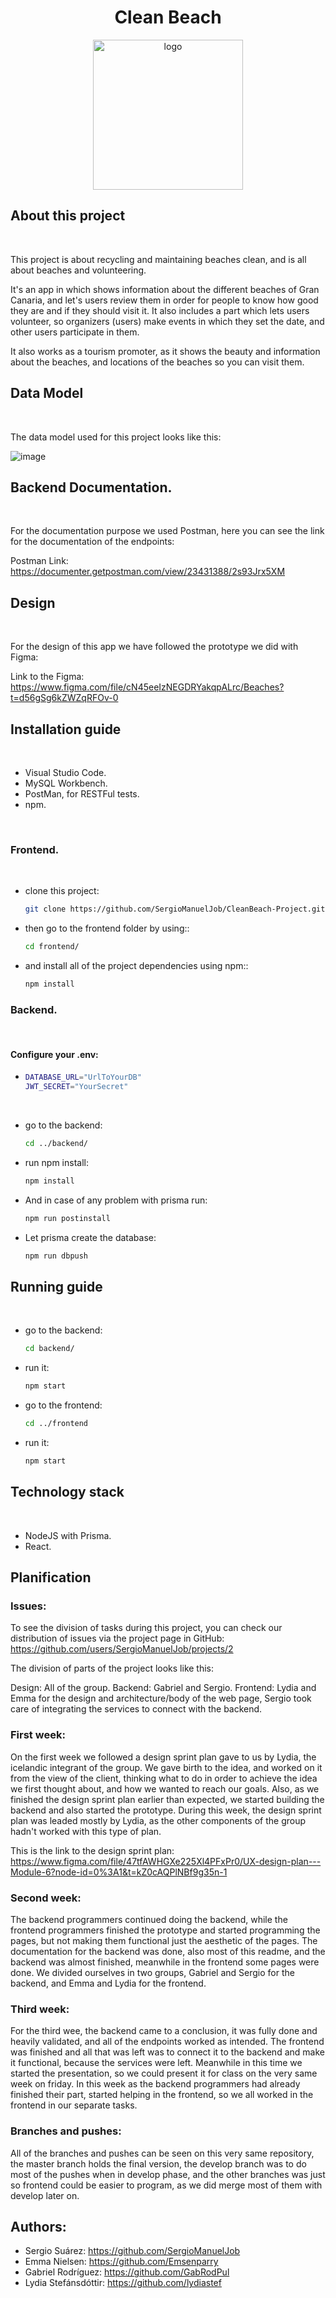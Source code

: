 <h1 align="center">Clean Beach</h1>

<div align="center">
    <img src="assets/Logo.png" alt="logo" width="240" height="240">
</div>


## About this project

<br/>

This project is about recycling and maintaining beaches clean, and is all about beaches and volunteering.

It's an app in which shows information about the different beaches of Gran Canaria, and let's users review them in order for people to know how good they are and if they should visit it. It also includes a part which lets users volunteer, so organizers (users) make events in which they set the date, and other users participate in them.

It also works as a tourism promoter, as it shows the beauty and information about the beaches, and locations of the beaches so you can visit them.

## Data Model

<br/>

The data model used for this project looks like this:

![image](assets/Diagram.png)

## Backend Documentation.

<br/>

For the documentation purpose we used Postman, here you can see the link for the documentation of the endpoints:

Postman Link: https://documenter.getpostman.com/view/23431388/2s93Jrx5XM

## Design

<br/>

For the design of this app we have followed the prototype we did with Figma:

 Link to the Figma: https://www.figma.com/file/cN45eeIzNEGDRYakqpALrc/Beaches?t=d56gSg6kZWZqRFOv-0

 ## Installation guide

 <br/>

- Visual Studio Code.
- MySQL Workbench.
- PostMan, for RESTFul tests.
- npm.

<br/>

### Frontend.

<br/>

* clone this project:
    ```sh
    git clone https://github.com/SergioManuelJob/CleanBeach-Project.git
    ```

* then go to the frontend folder by using::
    ```sh
    cd frontend/
    ```

* and install all of the project dependencies using npm::
    ```sh
    npm install
    ```

### Backend.

<br/>

#### Configure your .env:
*
    ```sh
    DATABASE_URL="UrlToYourDB"
    JWT_SECRET="YourSecret"
    ```

<br/>

* go to the backend:
    ```sh
    cd ../backend/
    ```

* run npm install:
    ```sh
    npm install
    ```

* And in case of any problem with prisma run:
    ```sh
    npm run postinstall
    ```

* Let prisma create the database:
    ```sh
    npm run dbpush
    ```

## Running guide

<br/>

* go to the backend:
    ```sh
    cd backend/
    ```

* run it:
    ```sh
    npm start
    ```

* go to the frontend:
    ```sh
    cd ../frontend
    ```

* run it:
    ```sh
    npm start
    ```

## Technology stack

<br/>

- NodeJS with Prisma.
- React.

## Planification

### Issues:

To see the division of tasks during this project, you can check our distribution of issues via the project page in GitHub: https://github.com/users/SergioManuelJob/projects/2

The division of parts of the project looks like this:

Design: All of the group.
Backend: Gabriel and Sergio.
Frontend: Lydia and Emma for the design and architecture/body of the web page, Sergio took care of integrating the services to connect with the backend.

### First week:

On the first week we followed a design sprint plan gave to us by Lydia, the icelandic integrant of the group. We gave birth to the idea, and worked on it from the view of the client, thinking what to do in order to achieve the idea we first thought about, and how we wanted to reach our goals. Also, as we finished the design sprint plan earlier than expected, we started building the backend and also started the prototype. During this week, the design sprint plan was leaded mostly by Lydia, as the other components of the group hadn't worked with this type of plan.

This is the link to the design sprint plan: https://www.figma.com/file/47tfAWHGXe225Xl4PFxPr0/UX-design-plan---Module-6?node-id=0%3A1&t=kZ0cAQPlNBf9g35n-1

### Second week:

The backend programmers continued doing the backend, while the frontend programmers finished the prototype and started programming the pages, but not making them functional just the aesthetic of the pages. The documentation for the backend was done, also most of this readme, and the backend was almost finished, meanwhile in the frontend some pages were done. We divided ourselves in two groups, Gabriel and Sergio for the backend, and Emma and Lydia for the frontend.

### Third week:

For the third wee, the backend came to a conclusion, it was fully done and heavily validated, and all of the endpoints worked as intended. The frontend was finished and all that was left was to connect it to the backend and make it functional, because the services were left. Meanwhile in this time we started the presentation, so we could present it for class on the very same week on friday. In this week as the backend programmers had already finished their part, started helping in the frontend, so we all worked in the frontend in our separate tasks.

### Branches and pushes:

All of the branches and pushes can be seen on this very same repository, the master branch holds the final version, the develop branch was to do most of the pushes when in develop phase, and the other branches was just so frontend could be easier to program, as we did merge most of them with develop later on.

## Authors:

- Sergio Suárez: https://github.com/SergioManuelJob
- Emma Nielsen: https://github.com/Emsenparry
- Gabriel Rodríguez: https://github.com/GabRodPul
- Lydia Stefánsdóttir: https://github.com/lydiastef
